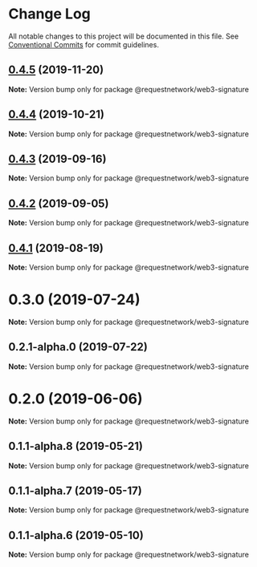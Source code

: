 # Change Log

All notable changes to this project will be documented in this file.
See [Conventional Commits](https://conventionalcommits.org) for commit guidelines.

## [0.4.5](https://github.com/RequestNetwork/requestNetwork/compare/@requestnetwork/web3-signature@0.4.4...@requestnetwork/web3-signature@0.4.5) (2019-11-20)

**Note:** Version bump only for package @requestnetwork/web3-signature





## [0.4.4](https://github.com/RequestNetwork/requestNetwork/compare/@requestnetwork/web3-signature@0.4.3...@requestnetwork/web3-signature@0.4.4) (2019-10-21)

**Note:** Version bump only for package @requestnetwork/web3-signature






## [0.4.3](https://github.com/RequestNetwork/requestNetwork/compare/@requestnetwork/web3-signature@0.4.2...@requestnetwork/web3-signature@0.4.3) (2019-09-16)

**Note:** Version bump only for package @requestnetwork/web3-signature





## [0.4.2](https://github.com/RequestNetwork/requestNetwork/compare/@requestnetwork/web3-signature@0.4.1...@requestnetwork/web3-signature@0.4.2) (2019-09-05)

**Note:** Version bump only for package @requestnetwork/web3-signature






## [0.4.1](https://github.com/RequestNetwork/requestNetwork/compare/@requestnetwork/web3-signature@0.4.0...@requestnetwork/web3-signature@0.4.1) (2019-08-19)

**Note:** Version bump only for package @requestnetwork/web3-signature






# 0.3.0 (2019-07-24)

**Note:** Version bump only for package @requestnetwork/web3-signature





## 0.2.1-alpha.0 (2019-07-22)

**Note:** Version bump only for package @requestnetwork/web3-signature





# 0.2.0 (2019-06-06)

**Note:** Version bump only for package @requestnetwork/web3-signature






## 0.1.1-alpha.8 (2019-05-21)

**Note:** Version bump only for package @requestnetwork/web3-signature






## 0.1.1-alpha.7 (2019-05-17)

**Note:** Version bump only for package @requestnetwork/web3-signature






## 0.1.1-alpha.6 (2019-05-10)

**Note:** Version bump only for package @requestnetwork/web3-signature

